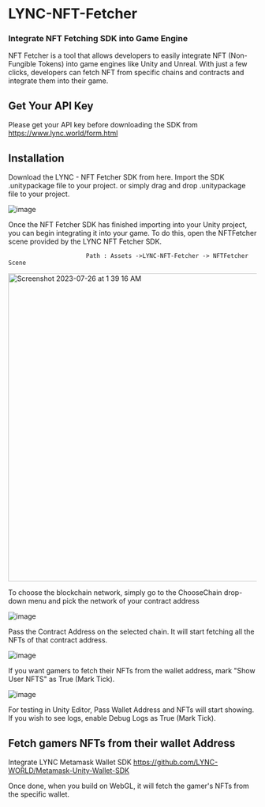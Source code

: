 # LYNC-NFT-Fetcher

### Integrate NFT Fetching SDK into Game Engine

NFT Fetcher is a tool that allows developers to easily integrate NFT (Non-Fungible Tokens) into game engines like Unity and Unreal. With just a few clicks, developers can fetch NFT from specific chains and contracts and integrate them into their game.

## Get Your API Key
Please get your API key before downloading the SDK from https://www.lync.world/form.html

## Installation
Download the LYNC - NFT Fetcher SDK from here. Import the SDK .unitypackage file to your project. or simply drag and drop .unitypackage file to your project.

![image](https://github.com/LYNC-WORLD/LYNC-NFT-Fetcher/assets/42548654/ef1d5f8b-278e-4b79-aa56-36d116655a05)

Once the NFT Fetcher SDK has finished importing into your Unity project, you can begin integrating it into your game. To do this, open the NFTFetcher scene provided by the LYNC NFT Fetcher SDK.

```
                      Path : Assets ->LYNC-NFT-Fetcher -> NFTFetcher Scene
```

<img width="623" alt="Screenshot 2023-07-26 at 1 39 16 AM" src="https://github.com/LYNC-WORLD/LYNC-NFT-Fetcher/assets/42548654/712d03d2-67ca-41df-b33d-24530d935bd9">

To choose the blockchain network, simply go to the ChooseChain drop-down menu and pick the network of your contract address 

![image](https://github.com/LYNC-WORLD/LYNC-NFT-Fetcher/assets/42548654/602a8ac0-48c4-4bc4-ba45-0cdd4d62c850)

Pass the Contract Address on the selected chain. It will start fetching all the NFTs of that contract address.

![image](https://github.com/LYNC-WORLD/LYNC-NFT-Fetcher/assets/42548654/a9542a16-653d-4217-bd8c-dcd8dfe32691)

If you want gamers to fetch their NFTs from the wallet address, mark "Show User NFTS" as True (Mark Tick).

![image](https://github.com/LYNC-WORLD/LYNC-NFT-Fetcher/assets/42548654/96b06428-d4e9-4b84-9bc8-8f81d7ea75c6)


For testing in Unity Editor, Pass Wallet Address and NFTs will start showing.
If you wish to see logs, enable Debug Logs as True (Mark Tick).


## Fetch gamers NFTs from their wallet Address

Integrate LYNC Metamask Wallet SDK https://github.com/LYNC-WORLD/Metamask-Unity-Wallet-SDK

Once done, when you build on WebGL, it will fetch the gamer's NFTs from the specific wallet.

